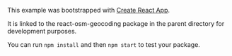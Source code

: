 This example was bootstrapped with [Create React App](https://github.com/facebook/create-react-app).

It is linked to the react-osm-geocoding package in the parent directory for development purposes.

You can run `npm install` and then `npm start` to test your package.
